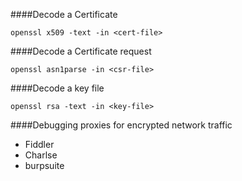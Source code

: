 ####Decode a Certificate
```
openssl x509 -text -in <cert-file>
```

####Decode a Certificate request
```
openssl asn1parse -in <csr-file>
```

####Decode a key file
```
openssl rsa -text -in <key-file>
```


####Debugging proxies for encrypted network traffic
* Fiddler
* Charlse
* burpsuite


